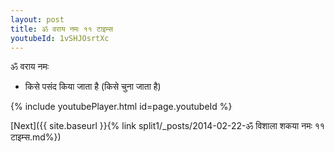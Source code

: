 ```yaml
---
layout: post
title: ॐ वराय नमः ११ टाइम्स
youtubeId: 1vSHJOsrtXc
---
```

 
 
 ॐ वराय नमः  
 
 -  किसे पसंद किया जाता है (किसे चुना जाता है) 
 
  
 
  
 
 
 
 
 
 


{% include youtubePlayer.html id=page.youtubeId %}
 
[Next]({{ site.baseurl }}{% link  split1/_posts/2014-02-22-ॐ विशाला शकया नमः ११ टाइम्स.md%})
 
